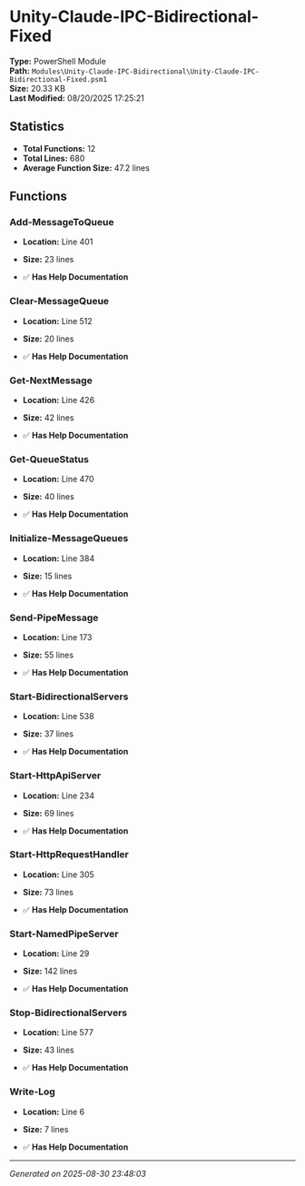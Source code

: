 # Unity-Claude-IPC-Bidirectional-Fixed

**Type:** PowerShell Module  
**Path:** `Modules\Unity-Claude-IPC-Bidirectional\Unity-Claude-IPC-Bidirectional-Fixed.psm1`  
**Size:** 20.33 KB  
**Last Modified:** 08/20/2025 17:25:21  

## Statistics

- **Total Functions:** 12
- **Total Lines:** 680
- **Average Function Size:** 47.2 lines

## Functions


### Add-MessageToQueue

- **Location:** Line 401
- **Size:** 23 lines

- ✅ **Has Help Documentation** 
### Clear-MessageQueue

- **Location:** Line 512
- **Size:** 20 lines

- ✅ **Has Help Documentation** 
### Get-NextMessage

- **Location:** Line 426
- **Size:** 42 lines

- ✅ **Has Help Documentation** 
### Get-QueueStatus

- **Location:** Line 470
- **Size:** 40 lines

- ✅ **Has Help Documentation** 
### Initialize-MessageQueues

- **Location:** Line 384
- **Size:** 15 lines

- ✅ **Has Help Documentation** 
### Send-PipeMessage

- **Location:** Line 173
- **Size:** 55 lines

- ✅ **Has Help Documentation** 
### Start-BidirectionalServers

- **Location:** Line 538
- **Size:** 37 lines

- ✅ **Has Help Documentation** 
### Start-HttpApiServer

- **Location:** Line 234
- **Size:** 69 lines

- ✅ **Has Help Documentation** 
### Start-HttpRequestHandler

- **Location:** Line 305
- **Size:** 73 lines

- ✅ **Has Help Documentation** 
### Start-NamedPipeServer

- **Location:** Line 29
- **Size:** 142 lines

- ✅ **Has Help Documentation** 
### Stop-BidirectionalServers

- **Location:** Line 577
- **Size:** 43 lines

- ✅ **Has Help Documentation** 
### Write-Log

- **Location:** Line 6
- **Size:** 7 lines

- ✅ **Has Help Documentation**

---
*Generated on 2025-08-30 23:48:03*
